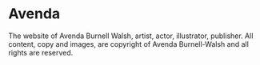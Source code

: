 # Avenda
The website of Avenda Burnell Walsh, artist, actor, illustrator, publisher.
All content, copy and images, are copyright of Avenda Burnell-Walsh and all rights are reserved.
